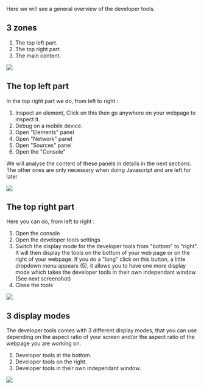 Here we will see a general overview of the developer tools.

## 3 zones

1. The top left part.
1. The top right part.
1. The main content.

![][1]

[1]: .guides/img/general-overview/3-zones.png

## The top left part

In the top right part we do, from left to right :

1. Inspect an element, Click on this then go anywhere on your webpage to inspect it.
1. Debug on a mobile device.
1. Open "Elements" panel
1. Open "Network" panel
1. Open "Sources" panel
1. Open the "Console"

We will analyse the content of these panels in details in the next sections. The other ones are only necessary when doing Javascript and are left for later

![][2]

[2]: .guides/img/general-overview/the-top-left-part.png

## The top right part

Here you can do, from left to right :

1. Open the console
1. Open the developer tools settings
1. Switch the display mode for the developer tools from "bottom" to "right". It will then display the tools on the bottom of your web page or on the right of your webpage. If you do a "long" click on this button, a little dropdown menu appears (5), it allows you to have one more display mode which takes the developer tools in their own independant window (See next screenshot)
1. Close the tools

![][3]

[3]: .guides/img/general-overview/the-top-right-part.png

## 3 display modes

The developer tools comes with 3 different display modes, that you can use depending on the aspect ratio of your screen and/or the aspect ratio of the webpage you are working on.

1. Developer tools at the bottom.
1. Developer tools on the right.
1. Developer tools in their own independant window.

![][4]

[4]: .guides/img/general-overview/3-display-modes.png